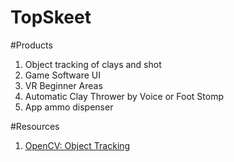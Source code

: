 # TopSkeet

#Products
1. Object tracking of clays and shot
2. Game Software UI
3. VR Beginner Areas
4. Automatic Clay Thrower by Voice or Foot Stomp
5. App ammo dispenser

#Resources
1. [OpenCV: Object Tracking](https://www.learnopencv.com/object-tracking-using-opencv-cpp-python/)
